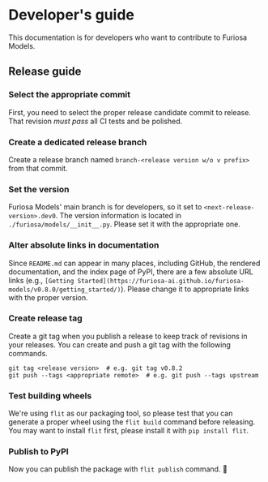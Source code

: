 # Developer's guide

This documentation is for developers who want to contribute to Furiosa Models.

## Release guide

### Select the appropriate commit

First, you need to select the proper release candidate commit to release.
That revision *must pass* all CI tests and be polished.

### Create a dedicated release branch

Create a release branch named `branch-<release version w/o v prefix>` from that commit.

### Set the version

Furiosa Models' main branch is for developers, so it set to `<next-release-version>.dev0`.
The version information is located in `./furiosa/models/__init__.py`. Please set it with the appropriate one.

### Alter absolute links in documentation

Since `README.md` can appear in many places, including GitHub, the rendered documentation, and the index page of PyPI, there are a few absolute URL links (e.g., `[Getting Started](https://furiosa-ai.github.io/furiosa-models/v0.8.0/getting_started/)`).
Please change it to appropriate links with the proper version.

### Create release tag

Create a git tag when you publish a release to keep track of revisions in your releases.
You can create and push a git tag with the following commands.

```shell
git tag <release version>  # e.g. git tag v0.8.2
git push --tags <appropriate remote>  # e.g. git push --tags upstream
```

### Test building wheels

We're using `flit` as our packaging tool, so please test that you can generate a proper wheel using the `flit build` command before releasing.
You may want to install `flit` first, please install it with `pip install flit`.

### Publish to PyPI

Now you can publish the package with `flit publish` command. 🎉
